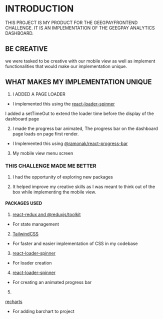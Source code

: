 # INTRODUCTION

THIS PROJECT IS MY PRODUCT FOR THE GEEGPAYFRONTEND CHALLENGE. IT IS AN IMPLEMENTATION OF THE GEEGPAY ANALYTICS DASHBOARD.

## BE CREATIVE

we were tasked to be creative with our mobile view as well as implement functionalities that would make our implementation unique.

## WHAT MAKES MY IMPLEMENTATION UNIQUE

1. I ADDED A PAGE LOADER
- I implemented this using the [react-loader-spinner](https://www.npmjs.com/package/react-loader-spinner)

I added a setTimeOut to extend the loader time before the display of the dashboard page

2. I made the progress bar animated, The progress bar on the dashboard page loads on page first render.

- I Implemented this using [@ramonak/react-progress-bar](https://www.npmjs.com/package/@ramonak/react-progress-bar)

3. My mobile view menu screen


### THIS CHALLENGE MADE ME BETTER

1. I had the opportunity of exploring new packages

2. It helped improve my creative skills as I was meant to think out of the box while implementing the mobile view.

#### PACKAGES USED

1. [react-redux and @reduxjs/toolkit](https://www.npmjs.com/package/redux)

- For state management

2. [TailwindCSS](https://tailwindcss.com/docs/installation)

- For faster and easier implementation of CSS in my codebase

3. [react-loader-spinner](https://www.npmjs.com/package/react-loader-spinner)

- For loader creation

4. [react-loader-spinner](https://www.npmjs.com/package/react-loader-spinner)

- For creating an animated progress bar

 5.
[recharts](https://www.npmjs.com/package/recharts)

- For adding barchart to project



